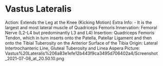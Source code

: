# Vastus Lateralis

Action: Extends the Leg at the Knee (Kicking Motion)
Extra Info: - It is the largest and most lateral muscle of Quadriceps Femoris
Innervation: Femoral Nerve (L2-L4 but predominantly L3 and L4)
Insertion: Quadriceps Femoris Tendon, which in turn inserts onto the Patella, Patellar Ligament and then onto the Tibial Tuberosity on the Anterior Surface of the Tibia
Origin: Lateral Intertrochanteric Line, Gluteal Tuberosity and Linea Aspera
Picture: Vastus%20Lateralis%206a83e1efe12b443f9ca3495d706402a4/Screenshot_2021-07-08_at_20.50.10.png